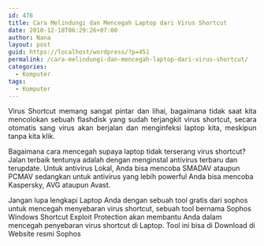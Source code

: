 ```yaml
---
id: 476
title: Cara Melindungi dan Mencegah Laptop dari Virus Shortcut
date: 2010-12-18T06:29:26+07:00
author: Nana
layout: post
guid: https://localhost/wordpress/?p=451
permalink: /cara-melindungi-dan-mencegah-laptop-dari-virus-shortcut/
categories:
  - Komputer
tags:
  - Komputer
---
```

<p style="text-align: justify;">
  Virus Shortcut memang sangat pintar dan lihai, bagaimana tidak saat kita mencolokan sebuah flashdisk yang sudah terjangkit virus shortcut, secara otomatis sang virus akan berjalan dan menginfeksi laptop kita, meskipun tanpa kita klik.
</p>

Bagaimana cara mencegah supaya laptop tidak terserang virus shortcut? Jalan terbaik tentunya adalah dengan menginstal antivirus terbaru dan terupdate. Untuk antivirus Lokal, Anda bisa mencoba SMADAV ataupun PCMAV sedangkan untuk antivirus yang lebih powerful Anda bisa mencoba Kaspersky, AVG ataupun Avast.

Jangan lupa lengkapi Laptop Anda dengan sebuah tool gratis dari sophos untuk mencegah menyebaran virus shortcut, sebuah tool bernama Sophos Windows Shortcut Exploit Protection akan membantu Anda dalam mencegah penyebaran virus shortcut di Laptop. Tool ini bisa di Download di Website resmi Sophos